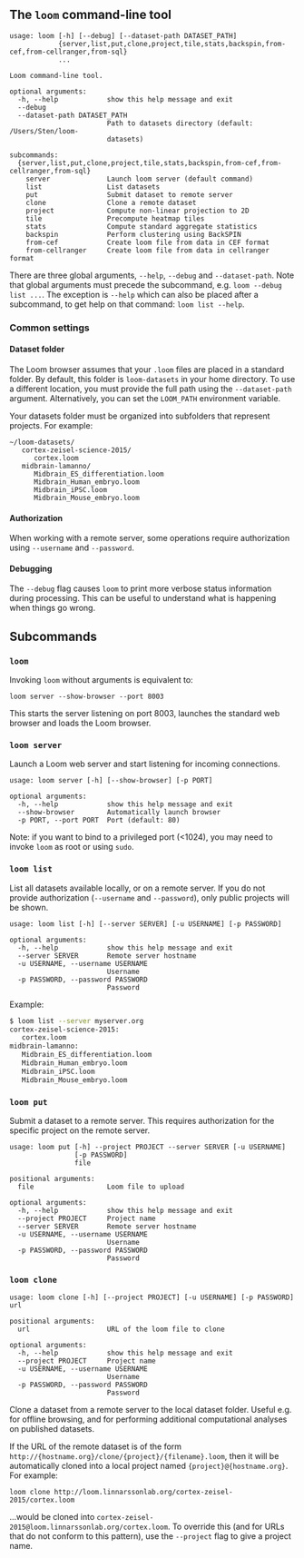 
## The `loom` command-line tool

```
usage: loom [-h] [--debug] [--dataset-path DATASET_PATH]
            {server,list,put,clone,project,tile,stats,backspin,from-cef,from-cellranger,from-sql}
            ...

Loom command-line tool.

optional arguments:
  -h, --help            show this help message and exit
  --debug
  --dataset-path DATASET_PATH
                        Path to datasets directory (default: /Users/Sten/loom-
                        datasets)

subcommands:
  {server,list,put,clone,project,tile,stats,backspin,from-cef,from-cellranger,from-sql}
    server              Launch loom server (default command)
    list                List datasets
    put                 Submit dataset to remote server
    clone               Clone a remote dataset
    project             Compute non-linear projection to 2D
    tile                Precompute heatmap tiles
    stats               Compute standard aggregate statistics
    backspin            Perform clustering using BackSPIN
    from-cef            Create loom file from data in CEF format
    from-cellranger     Create loom file from data in cellranger format
```

There are three global arguments, `--help`, `--debug` and `--dataset-path`. Note that global arguments
must precede the subcommand, e.g. `loom --debug list ...`. The exception is `--help` which can also be
placed after a subcommand, to get help on that command: `loom list --help`.

### Common settings

#### Dataset folder

The Loom browser assumes that your `.loom` files are placed in a standard folder. By default, this 
folder is `loom-datasets` in your home directory. To use a different location, you must provide 
the full path using the `--dataset-path` argument. Alternatively, you can set the `LOOM_PATH` environment
variable.

Your datasets folder must be organized into subfolders that represent projects. For example:

```
~/loom-datasets/
   cortex-zeisel-science-2015/
      cortex.loom
   midbrain-lamanno/
      Midbrain_ES_differentiation.loom
      Midbrain_Human_embryo.loom
      Midbrain_iPSC.loom
      Midbrain_Mouse_embryo.loom
```

#### Authorization

When working with a remote server, some operations require authorization using `--username` and `--password`. 

#### Debugging

The `--debug` flag causes `loom` to print more verbose status information during processing. This can be useful
to understand what is happening when things go wrong.  

## Subcommands

### `loom`

Invoking `loom` without arguments is equivalent to:

```
loom server --show-browser --port 8003
``` 

This starts the server listening on port 8003, launches the standard web browser and loads the Loom browser. 

### `loom server`

Launch a Loom web server and start listening for incoming connections.

```
usage: loom server [-h] [--show-browser] [-p PORT]

optional arguments:
  -h, --help            show this help message and exit
  --show-browser        Automatically launch browser
  -p PORT, --port PORT  Port (default: 80)
```

Note: if you want to bind to a privileged port (<1024), you may need to invoke `loom` as root or using `sudo`.

### `loom list`

List all datasets available locally, or on a remote server. If you do not provide authorization (`--username` and 
`--password`), only public projects will be shown.

```
usage: loom list [-h] [--server SERVER] [-u USERNAME] [-p PASSWORD]

optional arguments:
  -h, --help            show this help message and exit
  --server SERVER       Remote server hostname
  -u USERNAME, --username USERNAME
                        Username
  -p PASSWORD, --password PASSWORD
                        Password
```

Example:

```bash
$ loom list --server myserver.org
cortex-zeisel-science-2015:
   cortex.loom
midbrain-lamanno:
   Midbrain_ES_differentiation.loom
   Midbrain_Human_embryo.loom
   Midbrain_iPSC.loom
   Midbrain_Mouse_embryo.loom
```

### `loom put`

Submit a dataset to a remote server. This requires authorization for the specific project on
the remote server.

```
usage: loom put [-h] --project PROJECT --server SERVER [-u USERNAME]
                [-p PASSWORD]
                file

positional arguments:
  file                  Loom file to upload

optional arguments:
  -h, --help            show this help message and exit
  --project PROJECT     Project name
  --server SERVER       Remote server hostname
  -u USERNAME, --username USERNAME
                        Username
  -p PASSWORD, --password PASSWORD
                        Password
```

### `loom clone`

```
usage: loom clone [-h] [--project PROJECT] [-u USERNAME] [-p PASSWORD] url

positional arguments:
  url                   URL of the loom file to clone

optional arguments:
  -h, --help            show this help message and exit
  --project PROJECT     Project name
  -u USERNAME, --username USERNAME
                        Username
  -p PASSWORD, --password PASSWORD
                        Password
```

Clone a dataset from a remote server to the local dataset folder. Useful e.g. for offline browsing, and for
performing additional computational analyses on published datasets.

If the URL of the remote dataset is of the form `http://{hostname.org}/clone/{project}/{filename}.loom`, then
it will be automatically cloned into a local project named `{project}@{hostname.org}`. For example:

```
loom clone http://loom.linnarssonlab.org/cortex-zeisel-2015/cortex.loom
```

...would be cloned into `cortex-zeisel-2015@loom.linnarssonlab.org/cortex.loom`. To override this
(and for URLs that do not conform to this pattern), use the `--project` flag to give a project name.

